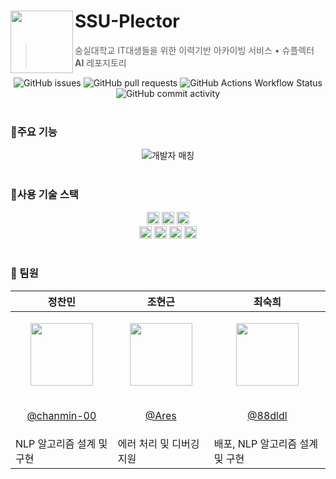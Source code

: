 # SSU-Plector <img src="https://avatars.githubusercontent.com/u/163310323?s=400&u=c24830be04ccaa20282eb6e3b1728a149764d9bd&v=4" align="left" width="100">
> 숭실대학교 IT대생들을 위한 이력기반 아카이빙 서비스 • 슈플렉터 **AI** 레포지토리

<div align="center">
<img alt="GitHub issues" src="https://img.shields.io/github/issues/SSU-Plector/SSU-Plector-AI?label=Issues&labelColor=%2332439C&color=%23a0ddff">
<img alt="GitHub pull requests" src="https://img.shields.io/github/issues-pr/SSU-Plector/SSU-Plector-AI?label=PRs&labelColor=32439c&color=a0ddff">
<img alt="GitHub Actions Workflow Status" src="https://img.shields.io/github/actions/workflow/status/SSU-Plector/SSU-Plector-AI/dev_deploy.yml?label=dev&labelColor=32439c&color=a0ddff">
<img alt="GitHub commit activity" src="https://img.shields.io/github/commit-activity/w/SSU-Plector/SSU-Plector-AI?label=Commits&labelColor=32439c&color=a0ddff">
</div>

<br>

### 🌿주요 기능 
<div style="display: flex; justify-content: space-around; align-items: center;">
  <img src="https://github.com/user-attachments/assets/a4a3b0b6-30ad-4c95-a38c-3abb4bd56e55" alt="개발자 매칭" height: auto; flex: 1;">

</div>

<br>

### 🌿사용 기술 스택

<div align="center">
    <img src="https://img.shields.io/badge/Python-3776AB?style=for-the-badge&logo=python&logoColor=white" height="20">
    <img src="https://img.shields.io/badge/Flask-000000?style=for-the-badge&logo=flask&logoColor=white" height="20">
    <img src="https://img.shields.io/badge/Gunicorn-499848?style=for-the-badge&logo=gunicorn&logoColor=white" height="20">
</div>
<div align="center">
    <img src="https://img.shields.io/badge/Scikit--learn-F7931E?style=for-the-badge&logo=scikit-learn&logoColor=white" height="20">
    <img src="https://img.shields.io/badge/Pandas-150458?style=for-the-badge&logo=pandas&logoColor=white" height="20">
    <img src="https://img.shields.io/badge/NumPy-013243?style=for-the-badge&logo=numpy&logoColor=white" height="20">
    <img src="https://img.shields.io/badge/Konlpy-00A859?style=for-the-badge&logoColor=white" height="20">

</div>

<br>


### 🌿 팀원

| 정찬민 | 조현근 | 최숙희 |
|--------|--------|--------|
| <p align="center">[<img src="https://avatars.githubusercontent.com/u/66260209?v=4" height=100 width=100>](https://github.com/chanmin-00)</p> | <p align="center">[<img src="https://avatars.githubusercontent.com/u/115702474?v=4" height=100 width=100>](https://github.com/Ares)</p> | <p align="center">[<img src="https://github.com/SSU-Plector/SSU-Plector-Backend/assets/110217133/ae4dc820-ecea-454a-bc39-c969562abc7d" height=100 width=100>](https://github.com/88dldl)</p> |
| <p align="center">[@chanmin-00](https://github.com/chanmin-00)</p> | <p align="center">[@Ares](https://github.com/Ares)</p> | <p align="center">[@88dldl](https://github.com/88dldl)</p> |
| NLP 알고리즘 설계 및 구현 | 에러 처리 및 디버깅 지원 | 배포, NLP 알고리즘 설계 및 구현 |



